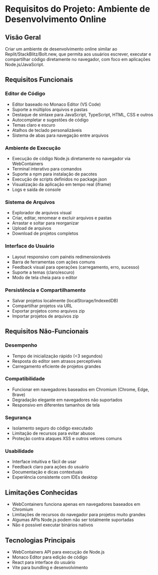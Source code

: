 # Requisitos do Projeto: Ambiente de Desenvolvimento Online

## Visão Geral
Criar um ambiente de desenvolvimento online similar ao Replit/StackBlitz/Bolt.new, que permita aos usuários escrever, executar e compartilhar código diretamente no navegador, com foco em aplicações Node.js/JavaScript.

## Requisitos Funcionais

### Editor de Código
- Editor baseado no Monaco Editor (VS Code)
- Suporte a múltiplos arquivos e pastas
- Destaque de sintaxe para JavaScript, TypeScript, HTML, CSS e outros
- Autocompletar e sugestões de código
- Temas claro e escuro
- Atalhos de teclado personalizáveis
- Sistema de abas para navegação entre arquivos

### Ambiente de Execução
- Execução de código Node.js diretamente no navegador via WebContainers
- Terminal interativo para comandos
- Suporte a npm para instalação de pacotes
- Execução de scripts definidos no package.json
- Visualização da aplicação em tempo real (iframe)
- Logs e saída de console

### Sistema de Arquivos
- Explorador de arquivos visual
- Criar, editar, renomear e excluir arquivos e pastas
- Arrastar e soltar para reorganizar
- Upload de arquivos
- Download de projetos completos

### Interface do Usuário
- Layout responsivo com painéis redimensionáveis
- Barra de ferramentas com ações comuns
- Feedback visual para operações (carregamento, erro, sucesso)
- Suporte a temas (claro/escuro)
- Modo de tela cheia para o editor

### Persistência e Compartilhamento
- Salvar projetos localmente (localStorage/IndexedDB)
- Compartilhar projetos via URL
- Exportar projetos como arquivos zip
- Importar projetos de arquivos zip

## Requisitos Não-Funcionais

### Desempenho
- Tempo de inicialização rápido (<3 segundos)
- Resposta do editor sem atrasos perceptíveis
- Carregamento eficiente de projetos grandes

### Compatibilidade
- Funcionar em navegadores baseados em Chromium (Chrome, Edge, Brave)
- Degradação elegante em navegadores não suportados
- Responsivo em diferentes tamanhos de tela

### Segurança
- Isolamento seguro do código executado
- Limitação de recursos para evitar abusos
- Proteção contra ataques XSS e outros vetores comuns

### Usabilidade
- Interface intuitiva e fácil de usar
- Feedback claro para ações do usuário
- Documentação e dicas contextuais
- Experiência consistente com IDEs desktop

## Limitações Conhecidas
- WebContainers funciona apenas em navegadores baseados em Chromium
- Limitações de recursos do navegador para projetos muito grandes
- Algumas APIs Node.js podem não ser totalmente suportadas
- Não é possível executar binários nativos

## Tecnologias Principais
- WebContainers API para execução de Node.js
- Monaco Editor para edição de código
- React para interface do usuário
- Vite para bundling e desenvolvimento
